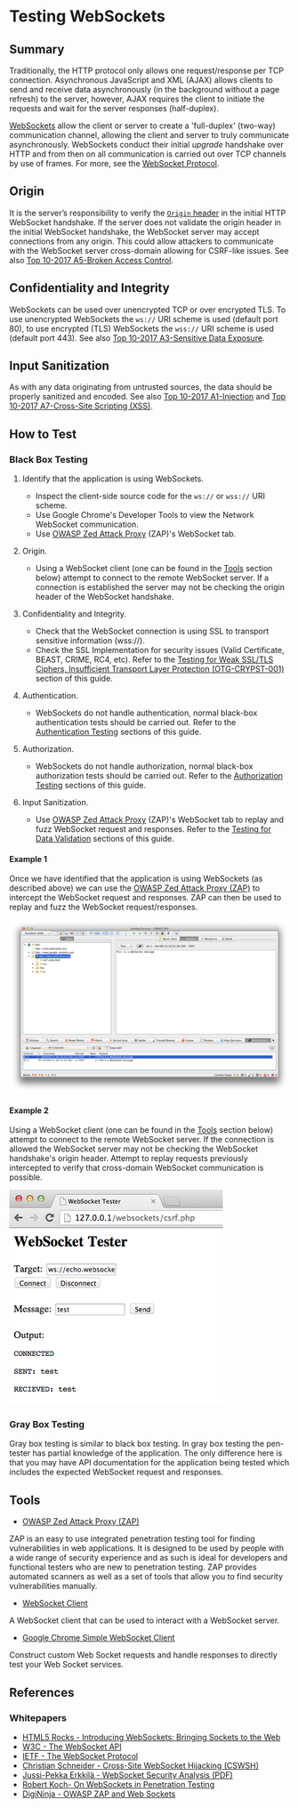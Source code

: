 # Testing WebSockets

## Summary

Traditionally, the HTTP protocol only allows one request/response per TCP connection. Asynchronous JavaScript and XML (AJAX) allows clients to send and receive data asynchronously (in the background without a page refresh) to the server, however, AJAX requires the client to initiate the requests and wait for the server responses (half-duplex).

[WebSockets](https://html.spec.whatwg.org/multipage/web-sockets.html#network) allow the client or server to create a 'full-duplex' (two-way) communication channel, allowing the client and server to truly communicate asynchronously. WebSockets conduct their initial *upgrade* handshake over HTTP and from then on all communication is carried out over TCP channels by use of frames. For more, see the [WebSocket Protocol](https://tools.ietf.org/html/rfc6455).

## Origin

It is the server’s responsibility to verify the [`Origin` header](https://developer.mozilla.org/en-US/docs/Web/HTTP/Headers/Origin) in the initial HTTP WebSocket handshake. If the server does not validate the origin header in the initial WebSocket handshake, the WebSocket server may accept connections from any origin. This could allow attackers to communicate with the WebSocket server cross-domain allowing for CSRF-like issues. See also [Top 10-2017 A5-Broken Access Control](https://www.owasp.org/index.php/Top_10-2017_A5-Broken_Access_Control).

## Confidentiality and Integrity

WebSockets can be used over unencrypted TCP or over encrypted TLS. To use unencrypted WebSockets the `ws://` URI scheme is used (default port 80), to use encrypted (TLS) WebSockets the `wss://` URI scheme is used (default port 443). See also [Top 10-2017 A3-Sensitive Data Exposure](https://www.owasp.org/index.php/Top_10-2017_A3-Sensitive_Data_Exposure).

## Input Sanitization

As with any data originating from untrusted sources, the data should be properly sanitized and encoded. See also [Top 10-2017 A1-Injection](https://www.owasp.org/index.php/Top_10-2017_A1-Injection) and [Top 10-2017 A7-Cross-Site Scripting (XSS)](https://www.owasp.org/index.php/Top_10-2017_A7-Cross-Site_Scripting_(XSS)).

## How to Test

### Black Box Testing

1. Identify that the application is using WebSockets.
   * Inspect the client-side source code for the `ws://` or `wss://` URI scheme.
   * Use Google Chrome's Developer Tools to view the Network WebSocket communication.
   * Use [OWASP Zed Attack Proxy](https://www.owasp.org/index.php/OWASP_Zed_Attack_Proxy_Project) (ZAP)'s WebSocket tab.

2. Origin.
   * Using a WebSocket client (one can be found in the [Tools](#Tools) section below) attempt to connect to the remote WebSocket server. If a connection is established the server may not be checking the origin header of the WebSocket handshake.

3. Confidentiality and Integrity.
   * Check that the WebSocket connection is using SSL to transport sensitive information (wss://).
   * Check the SSL Implementation for security issues (Valid Certificate, BEAST, CRIME, RC4, etc). Refer to the [Testing for Weak SSL/TLS Ciphers, Insufficient Transport Layer Protection (OTG-CRYPST-001)](https://www.owasp.org/index.php/Testing_for_Weak_SSL/TLS_Ciphers,_Insufficient_Transport_Layer_Protection_(OTG-CRYPST-001)) section of this guide.

4. Authentication.
   * WebSockets do not handle authentication, normal black-box authentication tests should be carried out. Refer to the [Authentication Testing](https://www.owasp.org/index.php/Testing_for_authentication) sections of this guide.

5. Authorization.  
   * WebSockets do not handle authorization, normal black-box authorization tests should be carried out. Refer to the [Authorization Testing](https://www.owasp.org/index.php/Testing_for_Authorization) sections of this guide.

6. Input Sanitization.
   * Use [OWASP Zed Attack Proxy](https://www.owasp.org/index.php/OWASP_Zed_Attack_Proxy_Project) (ZAP)'s WebSocket tab to replay and fuzz WebSocket request and responses. Refer to the [Testing for Data Validation](https://www.owasp.org/index.php/Testing_for_Data_Validation) sections of this guide.

#### Example 1

Once we have identified that the application is using WebSockets (as described above) we can use the [OWASP Zed Attack Proxy (ZAP)](https://www.owasp.org/index.php/OWASP_Zed_Attack_Proxy_Project) to intercept the WebSocket request and responses. ZAP can then be used to replay and fuzz the WebSocket request/responses.

![ZAP WebSockets](images/OWASP_ZAP_WebSockets.png)

#### Example 2

Using a WebSocket client (one can be found in the [Tools](#Tools) section below) attempt to connect to the remote WebSocket server. If the connection is allowed the WebSocket server may not be checking the WebSocket handshake's origin header. Attempt to replay requests previously intercepted to verify that cross-domain WebSocket communication is possible.

![WebSocket Client](images/WebSocket_Client.png)

### Gray Box Testing

Gray box testing is similar to black box testing. In gray box testing the pen-tester has partial knowledge of the application. The only difference here is that you may have API documentation for the application being tested which includes the expected WebSocket request and responses.

## Tools

* [OWASP Zed Attack Proxy (ZAP)](https://www.owasp.org/index.php/OWASP_Zed_Attack_Proxy_Project)

ZAP is an easy to use integrated penetration testing tool for finding vulnerabilities in web applications. It is designed to be used by people with a wide range of security experience and as such is ideal for developers and functional testers who are new to penetration testing. ZAP provides automated scanners as well as a set of tools that allow you to find security vulnerabilities manually.

* [WebSocket Client](https://github.com/ethicalhack3r/scripts/blob/master/WebSockets.html)

A WebSocket client that can be used to interact with a WebSocket server.

* [Google Chrome Simple WebSocket Client](https://chrome.google.com/webstore/detail/simple-websocket-client/pfdhoblngboilpfeibdedpjgfnlcodoo?hl=en)

Construct custom Web Socket requests and handle responses to directly test your Web Socket services.

## References

### Whitepapers

* [HTML5 Rocks - Introducing WebSockets: Bringing Sockets to the Web](http://www.html5rocks.com/en/tutorials/websockets/basics/)
* [W3C - The WebSocket API](http://dev.w3.org/html5/websockets/)
* [IETF - The WebSocket Protocol](https://tools.ietf.org/html/rfc6455)
* [Christian Schneider - Cross-Site WebSocket Hijacking (CSWSH)](http://www.christian-schneider.net/CrossSiteWebSocketHijacking.html)
* [Jussi-Pekka Erkkilä - WebSocket Security Analysis (PDF)](http://juerkkil.iki.fi/files/writings/websocket2012.pdf)
* [Robert Koch- On WebSockets in Penetration Testing](http://www.ub.tuwien.ac.at/dipl/2013/AC07815487.pdf)
* [DigiNinja - OWASP ZAP and Web Sockets](http://www.digininja.org/blog/zap_web_sockets.php)
